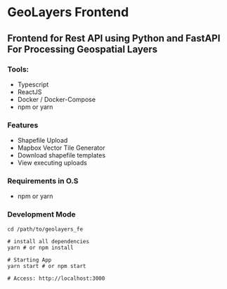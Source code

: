 
# GeoLayers Frontend

## Frontend for Rest API using Python and FastAPI For Processing Geospatial Layers

### Tools:
- Typescript
- ReactJS
- Docker / Docker-Compose
- npm or yarn

### Features
- Shapefile Upload
- Mapbox Vector Tile Generator
- Download shapefile templates
- View executing uploads

### Requirements in O.S
- npm or yarn

### Development Mode
```shell
cd /path/to/geolayers_fe

# install all dependencies
yarn # or npm install

# Starting App
yarn start # or npm start

# Access: http://localhost:3000
```
